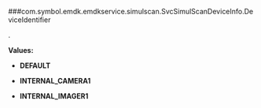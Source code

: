 ###com.symbol.emdk.emdkservice.simulscan.SvcSimulScanDeviceInfo.DeviceIdentifier

.

**Values:**

* **DEFAULT**

* **INTERNAL_CAMERA1**

* **INTERNAL_IMAGER1**


